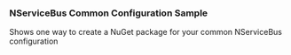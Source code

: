 ### NServiceBus Common Configuration Sample

Shows one way to create a NuGet package for your common NServiceBus configuration